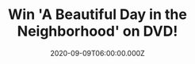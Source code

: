 ---
campaign-uuid: "c-55ad1a8b-2db1-42e6-b839-21e1b7ccc78e"
type: "Competition"
category: "Gifts"
date: "2020-09-09T06:00:00.000Z"
end-date: "2020-11-09T23:59:00.000Z"
disable-form: false
is_promoted: false
has_entry_page: true
title: "Win 'A Beautiful Day in the Neighborhood' on DVD!"
competition-description: "<p>'A Beautiful Day in the Neighborhood', a timely story\
  \ of kindness triumphing over cynicism, based on the true story of a real-life friendship\
  \ between Fred Rogers and journalist Tom Junod. Such an amazing movie you should\
  \ not miss. We are giving away a copy on DVD to one lucky member. Maybe it's you?\
  \ Click below for a chance to win.</p>\n"
hero-header: "Win 'A Beautiful Day in the Neighborhood' on DVD!"
terms-confirmation: "N/A"
banner-img: "https://assets.expresslyapp.com/asset-9963e27a-1beb-4105-a009-5c86f569979a.jpg"
logo-left-href: "http://club.expressly.io"
logo-left-image: "https://assets.expresslyapp.com/asset-7b2a8fa4-a41b-4382-9fa9-4b4e305325d1.jpg"
logo-left-title: "Expressly club"
bg-image-hero: "https://assets.expresslyapp.com/asset-12ca5705-5892-4e8a-9fed-7a6ea7d3b321.jpg"
bg-image-first: "https://assets.expresslyapp.com/asset-8b6d0cba-36c5-4c43-bc6a-2d8508891137.jpg"
section1-content: "<p>Tom Hanks portrays Mister Rogers in 'A Beautiful Day in the\
  \ Neighborhood', a timely story of kindness triumphing over cynicism, based on the\
  \ true story of a real-life friendship between Fred Rogers and journalist Tom Junod.\
  \ After a jaded magazine writer (Emmy winner Matthew Rhys) is assigned a profile\
  \ of Fred Rogers, he overcomes his scepticism, learning about kindness, love and\
  \ forgiveness from America’s most beloved neighbour.</p>\n<p>Click below for a chance\
  \ to win a copy on DVD!</p>\n"
entry-title: "Win 'A Beautiful Day in the Neighborhood' on DVD!"
entry-content: "<p>Enter the draw to win  'A Beautiful Day in the Neighborhood' on\
  \ DVD by completing the form below before 23:59 on the 9th of November 2020.</p>\n"
has-winner: false
prize-description: "'A Beautiful Day in the Neighborhood' on DVD!"
special-conditions: "Multiple entries are allowed up to one every day."
country-restrictions:
- "GB"
---